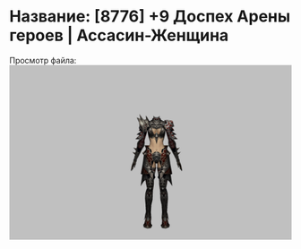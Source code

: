 # Название: [8776] +9 Доспех Арены героев | Ассасин-Женщина

Просмотр файла:
![p070031.png](p070031.png)
